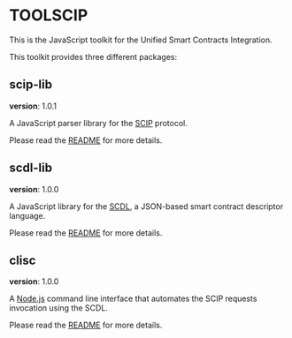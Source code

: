 # TOOLSCIP

This is the JavaScript toolkit for the Unified Smart Contracts Integration.

This toolkit provides three different packages:

## scip-lib

**version**: 1.0.1

A JavaScript parser library for the [SCIP](https://github.com/lampajr/scip) protocol.

Please read the [README](https://github.com/lampajr/toolscip/blob/master/packages/scip-lib/README.md) for more details.

## scdl-lib

**version**: 1.0.0

A JavaScript library for the [SCDL](https://github.com/floriandanielit/scdl), a JSON-based smart contract descriptor language.

Please read the [README](https://github.com/lampajr/toolscip/blob/master/packages/scdl-lib/README.md) for more details.

## clisc

**version**: 1.0.0

A [Node.js](https://nodejs.org/it/) command line interface that automates the SCIP requests invocation using the SCDL.

Please read the [README](https://github.com/lampajr/toolscip/blob/master/packages/clisc/README.md) for more details.
